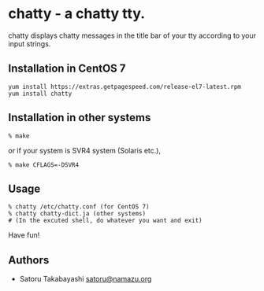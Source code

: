 # chatty - a chatty tty.

chatty displays chatty messages in the title bar of your tty according to your input strings.

## Installation in CentOS 7

    yum install https://extras.getpagespeed.com/release-el7-latest.rpm
    yum install chatty
    
## Installation in other systems

    % make

or if your system is SVR4 system (Solaris etc.),

    % make CFLAGS=-DSVR4

## Usage

    % chatty /etc/chatty.conf (for CentOS 7)
    % chatty chatty-dict.ja (other systems)
    # (In the excuted shell, do whatever you want and exit)

Have fun!

## Authors

* Satoru Takabayashi <satoru@namazu.org>
